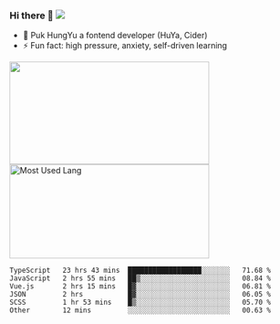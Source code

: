 ### Hi there 👋   ![](https://komarev.com/ghpvc/?username=trojan0523&color=ff69b4&label=PV+Since+2020-1-1)

 - 🔭 Puk HungYu a fontend developer (HuYa, Cider)
 - ⚡ Fun fact: high pressure, anxiety, self-driven learning 

 <img align="left" width="350px" height="180px" src="https://github-readme-stats.vercel.app/api?username=trojan0523&show_icons=true&icon_color=199861&count_private=true" />
 
 <img width="350px" height="165px" alt="Most Used Lang" src="https://github-readme-stats.vercel.app/api/top-langs/?username=trojan0523&layout=compact"/>
 

 <!--START_SECTION:waka-->

```text
TypeScript   23 hrs 43 mins  ██████████████████░░░░░░░   71.68 %
JavaScript   2 hrs 55 mins   ██▒░░░░░░░░░░░░░░░░░░░░░░   08.84 %
Vue.js       2 hrs 15 mins   █▓░░░░░░░░░░░░░░░░░░░░░░░   06.81 %
JSON         2 hrs           █▓░░░░░░░░░░░░░░░░░░░░░░░   06.05 %
SCSS         1 hr 53 mins    █▒░░░░░░░░░░░░░░░░░░░░░░░   05.70 %
Other        12 mins         ░░░░░░░░░░░░░░░░░░░░░░░░░   00.63 %
```

<!--END_SECTION:waka-->

 
<!--
**Trojan0523/Trojan0523** is a ✨ _special_ ✨ repository because its `README.md` (this file) appears on your GitHub profile.

Here are some ideas to get you started:

- 👯 looking to collaborate on where? i don`t know
- 🤔 I’m looking for help with ...
- 💬 Ask me about ...
- 📫 How to reach me: ...
- 😄 Pronouns: ...
- ⚡ Fun fact: ...
![](https://komarev.com/ghpvc/?username=trojan0523)
-->
